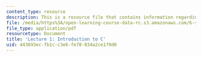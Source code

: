 ```yaml
---
content_type: resource
description: This is a resource file that contains information regarding lecture 1.
file: /media/https%3A/open-learning-course-data-rc.s3.amazonaws.com/6-s096-effective-programming-in-c-and-c-january-iap-2014/443693ecfb1cc3e6fe78034a2ce179d0_MIT6_S096IAP14_Lecture1.pdf
file_type: application/pdf
resourcetype: Document
title: 'Lecture 1: Introduction to C'
uid: 443693ec-fb1c-c3e6-fe78-034a2ce179d0
---
```

